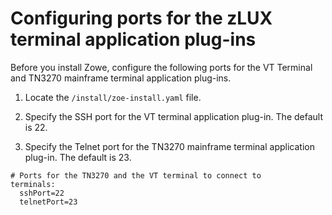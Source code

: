 # Configuring ports for the zLUX terminal application plug-ins

Before you install Zowe, configure the following ports for the VT Terminal and TN3270 mainframe terminal application plug-ins.  

1.  Locate the `/install/zoe-install.yaml` file.
2.  Specify the SSH port for the VT terminal application plug-in. The default is 22.

3.  Specify the Telnet port for the TN3270 mainframe terminal application plug-in. The default is 23.
```
# Ports for the TN3270 and the VT terminal to connect to
terminals:
  sshPort=22
  telnetPort=23
```

